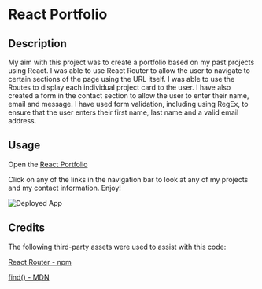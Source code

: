 # React Portfolio

## Description

My aim with this project was to create a portfolio based on my past projects using React. I was able to use React Router to allow the user to navigate to certain sections of the page using the URL itself. I was able to use the Routes to display each individual project card to the user. I have also created a form in the contact section to allow the user to enter their name, email and message. I have used form validation, including using RegEx, to ensure that the user enters their first name, last name and a valid email address. 


## Usage

Open the [React Portfolio](https://elenimg.github.io/react-portfolio)

Click on any of the links in the navigation bar to look at any of my projects and my contact information. Enjoy!

![Deployed App](../React-Portfolio/portfolio/src/screenshots/App-Screenshot.png)


## Credits

The following third-party assets were used to assist with this code:

[React Router - npm](https://www.npmjs.com/package/react-router)

[find() - MDN](https://developer.mozilla.org/en-US/docs/Web/JavaScript/Reference/Global_Objects/Array/find)